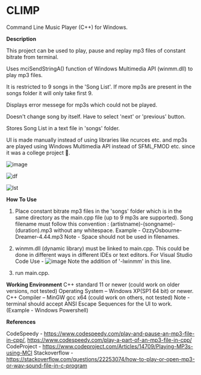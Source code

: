 # CLIMP
Command Line Music Player (C++) for Windows.

**Description**

This project can be used to play, pause and replay mp3 files of constant bitrate from terminal.

Uses mciSendStringA() function of Windows Multimedia API (winmm.dll) to play mp3 files.

It is restricted to 9 songs in the 'Song List'. If more mp3s are present in the songs folder it will only take first 9.

Displays error messege for mp3s which could not be played.

Doesn't change song by itself. Have to select 'next' or 'previous' button.

Stores Song List in a text file in 'songs' folder.

UI is made manually instead of using libraries like ncurces etc. and mp3s are played using Windows Multimedia API instead of SFML,FMOD etc. since it was a college project 🙂.

![image](https://user-images.githubusercontent.com/71930390/120257394-d1356400-c2ad-11eb-8a9d-898969487f3e.png)


![df](https://user-images.githubusercontent.com/71930390/120257743-62a4d600-c2ae-11eb-9c20-2653a5dcf6f4.png)


![lst](https://user-images.githubusercontent.com/71930390/120257932-c929f400-c2ae-11eb-8134-b2ba3d8b1d45.jpg)


**How To Use**
1. Place constant bitrate mp3 files in the 'songs' folder which is in the same directory as the main.cpp file (up to 9 mp3s are supported).
   Song filename must follow this convention : (artistname)-(songname)-(duration).mp3 without any whitespace.
   Example - OzzyOsbourne-Dreamer-4.44.mp3 
   Note - Space should not be used in filenames.
   
2. winmm.dll (dynamic library) must be linked to main.cpp. This could be done in different ways in different IDEs or text editors.
   For Visual Studio Code Use - ![image](https://user-images.githubusercontent.com/71930390/120261277-35a7f180-c2b5-11eb-91c4-118d5c433c62.png)
   Note the addition of '-lwinmm' in this line. 

3. run main.cpp.


**Working Environment**
C++ standard 11 or newer (could work on older versions, not tested)
Operating System – Windows XP(SP1 64 bit) or newer.
C++ Compiler – MinGW gcc x64 (could work on others, not tested)
Note - terminal should accept ANSI Escape Sequences for the UI to work. (Example - Windows Powershell)


**References**

CodeSpeedy - https://www.codespeedy.com/play-and-pause-an-mp3-file-in-cpp/, https://www.codespeedy.com/play-a-part-of-an-mp3-file-in-cpp/
CodeProject - https://www.codeproject.com/Articles/14709/Playing-MP3s-using-MCI
Stackoverflow - https://stackoverflow.com/questions/22253074/how-to-play-or-open-mp3-or-wav-sound-file-in-c-program
